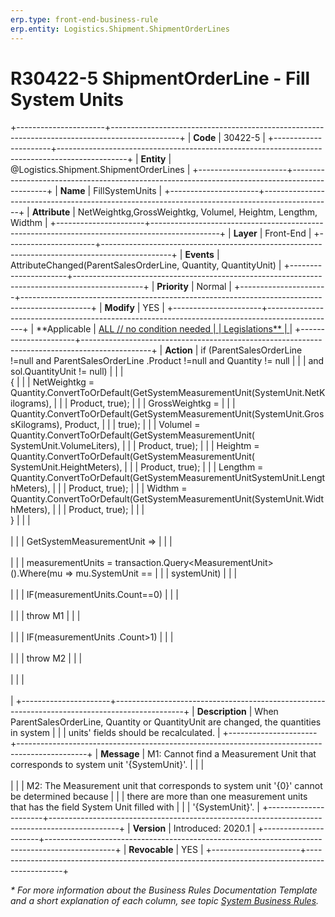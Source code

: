 ```yaml
---
erp.type: front-end-business-rule
erp.entity: Logistics.Shipment.ShipmentOrderLines
---
```


# R30422-5 ShipmentOrderLine - Fill System Units
+----------------------+-----------------------------------------------------------------------------------------------+
| **Code**             | 30422-5                                                                                       |
+----------------------+-----------------------------------------------------------------------------------------------+
| **Entity**           | @Logistics.Shipment.ShipmentOrderLines                                                        |
+----------------------+-----------------------------------------------------------------------------------------------+
| **Name**             | FillSystemUnits                                                                               |
+----------------------+-----------------------------------------------------------------------------------------------+
| **Attribute**        | NetWeightkg,GrossWeightkg, Volumel, Heightm, Lengthm, Widthm                                  |
+----------------------+-----------------------------------------------------------------------------------------------+
| **Layer**            | Front-End                                                                                     |
+----------------------+-----------------------------------------------------------------------------------------------+
| **Events**           | AttributeChanged(ParentSalesOrderLine, Quantity, QuantityUnit)                                |
+----------------------+-----------------------------------------------------------------------------------------------+
| **Priority**         | Normal                                                                                        |
+----------------------+-----------------------------------------------------------------------------------------------+
| **Modify**           | YES                                                                                           |
+----------------------+-----------------------------------------------------------------------------------------------+
| **Applicable         | [ALL // no condition needed                                                                   |
| Legislations**       | ](xref:applicable-legislations)                                                               |
+----------------------+-----------------------------------------------------------------------------------------------+
| **Action**           | if (ParentSalesOrderLine !=null and ParentSalesOrderLine .Product !=null and Quantity != null |
|                      | and sol.QuantityUnit != null)                                                                 |
|                      |<br/> {                                                                                             |
|                      | NetWeightkg = Quantity.ConvertToOrDefault(GetSystemMeasurementUnit(SystemUnit.NetKilograms),  |
|                      | Product, true);                                                                               |
|                      | GrossWeightkg =                                                                               |
|                      | Quantity.ConvertToOrDefault(GetSystemMeasurementUnit(SystemUnit.GrossKilograms), Product,     |
|                      | true);                                                                                        |
|                      | Volumel = Quantity.ConvertToOrDefault(GetSystemMeasurementUnit( SystemUnit.VolumeLiters),     |
|                      | Product, true);                                                                               |
|                      | Heightm = Quantity.ConvertToOrDefault(GetSystemMeasurementUnit( SystemUnit.HeightMeters),     |
|                      | Product, true);                                                                               |
|                      | Lengthm = Quantity.ConvertToOrDefault(GetSystemMeasurementUnitSystemUnit.LengthMeters),       |
|                      | Product, true);                                                                               |
|                      | Widthm = Quantity.ConvertToOrDefault(GetSystemMeasurementUnit(SystemUnit.WidthMeters),        |
|                      | Product, true);                                                                               |
|                      | <br/>}                                                                                             |
|                      | <br/><br/>                                                                                    |
|                      | GetSystemMeasurementUnit =\>                                                                  |
|                      | <br/><br/>                                                                                    |
|                      | measurementUnits = transaction.Query\<MeasurementUnit\>().Where(mu =\> mu.SystemUnit ==       |
|                      | systemUnit)                                                                                   |
|                      | <br/><br/>                                                                                    |
|                      | IF(measurementUnits.Count==0)                                                                 |
|                      | <br/><br/>                                                                                    |
|                      | throw M1                                                                                      |
|                      | <br/><br/>                                                                                    |
|                      | IF(measurementUnits .Count\>1)                                                                |
|                      | <br/><br/>                                                                                    |
|                      | throw M2                                                                                      |
|                      | <br/><br/>                                                                                    |
|                      | <br/><br/>                                                                                    |
+----------------------+-----------------------------------------------------------------------------------------------+
| **Description**      | When ParentSalesOrderLine, Quantity or QuantityUnit are changed, the quantities in system     |
|                      | units\' fields should be recalculated.                                                        |
+----------------------+-----------------------------------------------------------------------------------------------+
| **Message**          | M1: Cannot find a Measurement Unit that corresponds to system unit \'{SystemUnit}\'.          |
|                      | <br/><br/>                                                                                    |
|                      | M2: The Measurement unit that corresponds to system unit \'{0}\' cannot be determined because |
|                      | there are more than one measurement units that has the field System Unit filled with          |
|                      | \'{SystemUnit}\'.                                                                             |
+----------------------+-----------------------------------------------------------------------------------------------+
| **Version**          | Introduced: 2020.1                                                                            |
+----------------------+-----------------------------------------------------------------------------------------------+
| **Revocable**        | YES                                                                                           |
+----------------------+-----------------------------------------------------------------------------------------------+

*\* For more information about the Business Rules Documentation Template and a short explanation of each column, see
topic [System Business Rules](../templates/template-description-system-business-rules.md).*
